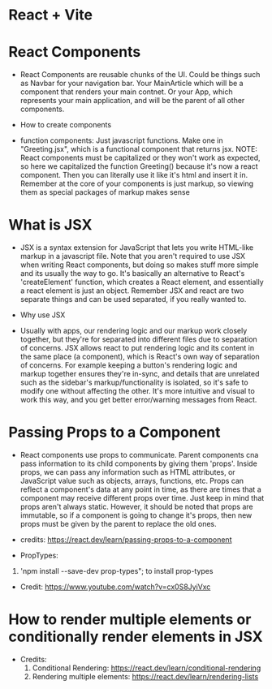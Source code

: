 # React + Vite

# React Components

-   React Components are reusable chunks of the UI. Could be things such as Navbar for your navigation bar. Your MainArticle which will be a component that renders your main contnet. Or your App, which represents your main application, and will be the parent of all other components.

*   How to create components

-   function components: Just javascript functions. Make one in "Greeting.jsx", which is a functional component that returns jsx. NOTE: React components must be capitalized or they won't work as expected, so here we capitalized the function Greeting() because it's now a react component. Then you can literally use it like it's html and insert it in. Remember at the core of your components is just markup, so viewing them as special packages of markup makes sense

# What is JSX

-   JSX is a syntax extension for JavaScript that lets you write HTML-like markup in a javascript file. Note that you aren't required to use JSX when writing React components, but doing so makes stuff more simple and its usually the way to go. It's basically an alternative to React's 'createElement' function, which creates a React element, and essentially a react element is just an object. Remember JSX and react are two separate things and can be used separated, if you really wanted to.

*   Why use JSX

-   Usually with apps, our rendering logic and our markup work closely together, but they're for separated into different files due to separation of concerns. JSX allows react to put rendering logic and its content in the same place (a component), which is React's own way of separation of concerns. For example keeping a button's rendering logic and markup together ensures they're in-sync, and details that are unrelated such as the sidebar's markup/functionality is isolated, so it's safe to modify one without affecting the other. It's more intuitive and visual to work this way, and you get better error/warning messages from React.

# Passing Props to a Component

-   React components use props to communicate. Parent components cna pass information to its child components by giving them 'props'. Inside props, we can pass any information such as HTML attributes, or JavaScript value such as objects, arrays, functions, etc. Props can reflect a component's data at any point in time, as there are times that a component may receive different props over time. Just keep in mind that props aren't always static. However,
    it should be noted that props are immutable, so if a component is going to change it's props, then new props must be given by the parent to replace the
    old ones.

-   credits: https://react.dev/learn/passing-props-to-a-component

*   PropTypes:

1. 'npm install --save-dev prop-types"; to install prop-types

-   Credit: https://www.youtube.com/watch?v=cx0S8JyiVxc

# How to render multiple elements or conditionally render elements in JSX

-   Credits:
    1. Conditional Rendering: https://react.dev/learn/conditional-rendering
    2. Rendering multiple elements: https://react.dev/learn/rendering-lists
